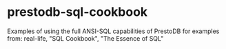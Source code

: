 # prestodb-sql-cookbook
Examples of using the full ANSI-SQL capabilities of PrestoDB for examples from: real-life, "SQL Cookbook", "The Essence of SQL"
